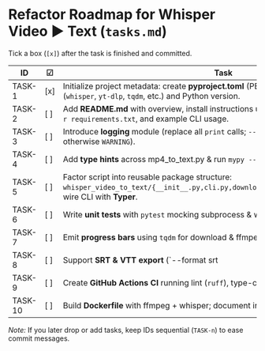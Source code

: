 # Refactor Roadmap for Whisper Video ► Text (`tasks.md`)
Tick a box (`[x]`) after the task is finished and committed.

| ID | ☑ | Task |
|----|----|------|
| TASK-1 | [x] | Initialize project metadata: create **pyproject.toml** (PEP 621) with pinned deps (`whisper`, `yt-dlp`, `tqdm`, etc.) and Python version. |
| TASK-2 | [ ] | Add **README.md** with overview, install instructions using `uv venv` + `uv pip install -r requirements.txt`, and example CLI usage. |
| TASK-3 | [ ] | Introduce **logging** module (replace all `print` calls; `--verbose` sets level to `INFO`, otherwise `WARNING`). |
| TASK-4 | [ ] | Add **type hints** across mp4_to_text.py & run `mypy --strict`; fix any typing issues. |
| TASK-5 | [ ] | Factor script into reusable package structure:<br>``whisper_video_to_text/{__init__.py,cli.py,download.py,convert.py,transcribe.py}``; wire CLI with **Typer**. |
| TASK-6 | [ ] | Write **unit tests** with `pytest` mocking subprocess & whisper (coverage ≥ 80%). |
| TASK-7 | [ ] | Emit **progress bars** using `tqdm` for download & ffmpeg conversion. |
| TASK-8 | [ ] | Support **SRT & VTT export** (`--format srt|vtt|txt`). |
| TASK-9 | [ ] | Create **GitHub Actions CI** running lint (`ruff`), type-check (`mypy`), and tests. |
| TASK-10 | [ ] | Build **Dockerfile** with ffmpeg + whisper; document in README. |

_Note:_ If you later drop or add tasks, keep IDs sequential (`TASK-n`) to ease commit messages.

